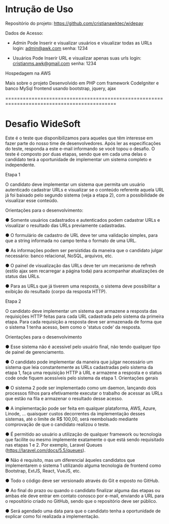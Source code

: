 # Intrução de Uso

Repositório do projeto:
https://github.com/cristianawktec/widepay


Dados de Acesso:

- Admin
  Pode Inserir e visualizar usuários e visualizar todas as URLs
  login: admin@awk.com
  senha: 1234

 - Usuários
   Pode Inserir URL e visualizar apenas suas urls 
   login: cristianms.awk@gmail.com
   senha: 1234

 Hospedagem na AWS


 Mais sobre o projeto
 	Desenvolvido em PHP com framework CodeIgniter e banco MySql
 	frontend usando bootstrap, jquery, ajax

============================================================================================

# Desafio WideSoft

Este é o teste que disponibilizamos para aqueles que têm interesse em fazer parte do nosso
time de desenvolvedores. Após ler as especificações do teste, responda a este e-mail
informando se você topou o desafio.
O teste é composto por duas etapas, sendo que em cada uma delas o candidato terá a
oportunidade de implementar um sistema completo e independente.

Etapa 1

O candidato deve implementar um sistema que permita um usuário autenticado cadastrar
URLs e visualizar se o conteúdo referente aquela URL já foi baixado pelo segundo sistema
(veja a etapa 2), com a possibilidade de visualizar esse conteúdo.

Orientações para o desenvolvimento:

● Somente usuários cadastrados e autenticados podem cadastrar URLs e visualizar o
resultado das URLs previamente cadastradas.

● O formulário de cadastro de URL deve ter uma validação simples, para que a string
informada no campo tenha o formato de uma URL.

● As informações podem ser persistidas da maneira que o candidato julgar necessário:
banco relacional, NoSQL, arquivos, etc.

● O painel de visualização das URLs deve ter um mecanismo de refresh (estilo ajax sem
recarregar a página toda) para acompanhar atualizações de status das URLs.

● Para as URLs que já tiverem uma resposta, o sistema deve possibilitar a exibição do
resultado (corpo da resposta HTTP).

Etapa 2

O candidato deve implementar um sistema que armazene a resposta das requisições HTTP
feitas para cada URL cadastrada pelo sistema da primeira etapa. Para cada requisição a
resposta deve ser armazenada de forma que o sistema 1 tenha acesso, bem como o 'status
code' da resposta.

Orientações para o desenvolvimento

● Esse sistema não é acessível pelo usuário final, não tendo qualquer tipo de painel de
gerenciamento.

● O candidato pode implementar da maneira que julgar necessário um sistema que leia
constantemente as URLs cadastradas pelo sistema da etapa 1, faça uma requisição
HTTP à URL e armazene a resposta e o status code onde fiquem acessíveis pelo
sistema da etapa 1.
Orientações gerais

● O sistema 2 pode ser implementado como um daemon, lançando dois processos
filhos para efetivamente executar o trabalho de acessar as URLs que estão na fila e
armazenar o resultado desse acesso.

● A implementação pode ser feita em qualquer plataforma, AWS, Azure, Linode, ...
quaisquer custos decorrentes da implementação desses sistemas, até o limite de R$
100,00, será reembolsado mediante comprovação de que o candidato realizou o
teste.

● É permitido ao usuário a utilização de qualquer framework ou tecnologia que facilite
ou mesmo implemente exatamente o que está sendo requisitado nas etapas 1 e 2. Por
exemplo, Laravel Queues (https://laravel.com/docs/5.5/queues).

● Não é requisito, mas um diferencial àqueles candidatos que implementarem o sistema
1 utilizando alguma tecnologia de frontend como Bootstrap, ExtJS, React, VueJS, etc.

● Todo o código deve ser versionado através do Git e exposto no GitHub.

● Ao final do prazo ou quando o candidato finalizar alguma das etapas ou ambas ele
deve entrar em contato conosco por e-mail, enviando a URL para o repositório criado
no GitHub, sendo que o repositório deve ser público.

● Será agendado uma data para que o candidato tenha a oportunidade de explicar
como foi realizada a implementação.